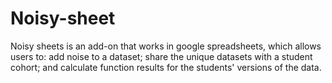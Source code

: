 # Noisy-sheet
Noisy sheets is an add-on that works in google spreadsheets, which allows users to: add noise to a dataset; share the unique datasets with a student cohort; and calculate function results for the students' versions of the data.
